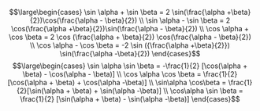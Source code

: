 $$\large\begin{cases}
\sin \alpha + \sin \beta = 2 \sin(\frac{\alpha +\beta}{2})\cos(\frac{\alpha - \beta}{2}) \\
\sin \alpha - \sin \beta = 2 \cos(\frac{\alpha +\beta}{2})\sin(\frac{\alpha - \beta}{2}) \\
\cos \alpha + \cos \beta = 2 \cos (\frac{\alpha + \beta}{2}) \cos(\frac{\alpha - \beta}{2}) \\
\cos \alpha - \cos \beta = -2 \sin ({\frac{\alpha +\beta}{2}}) \sin(\frac{\alpha -\beta}{2})
\end{cases}$$
$$\large\begin{cases}
\sin \alpha \sin \beta = -\frac{1}{2} [\cos(\alpha + \beta) - \cos(\alpha - \beta)] \\
\cos \alpha \cos \beta = \frac{1}{2}[\cos(\alpha + \beta) + \cos(\alpha -\beta)] \\ 
\sin\alpha \cos\beta = \frac{1}{2}[\sin(\alpha + \beta) + \sin(\alpha -\beta)] \\
\cos\alpha \sin \beta = \frac{1}{2} [\sin(\alpha + \beta) - \sin(\alpha -\beta)]
\end{cases}$$
